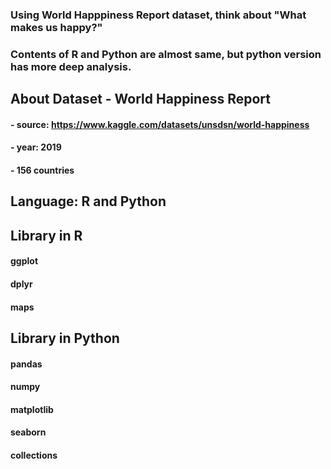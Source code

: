 ### Using World Happpiness Report dataset, think about "What makes us happy?"
### Contents of R and Python are almost same, but python version has more deep analysis. 

## About Dataset - World Happiness Report

#### - source: https://www.kaggle.com/datasets/unsdsn/world-happiness
#### - year: 2019
#### - 156 countries

## Language: R and Python

## Library in R
#### ggplot
#### dplyr
#### maps

## Library in Python
#### pandas
#### numpy
#### matplotlib
#### seaborn
#### collections

